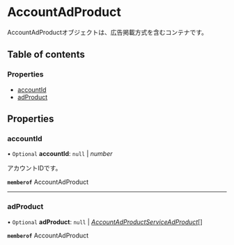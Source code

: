 # AccountAdProduct


<div lang=\"ja\">AccountAdProductオブジェクトは、広告掲載方式を含むコンテナです。</div> 

## Table of contents

### Properties

- [accountId](accountadproduct.md#accountid)
- [adProduct](accountadproduct.md#adproduct)

## Properties

### accountId

• `Optional` **accountId**: ``null`` \| *number*

<div lang=\"ja\">アカウントIDです。</div> 

**`memberof`** AccountAdProduct

___

### adProduct

• `Optional` **adProduct**: ``null`` \| [*AccountAdProductServiceAdProduct*](accountadproductserviceadproduct.md)[]

**`memberof`** AccountAdProduct
